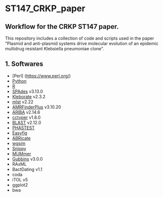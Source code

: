 # ST147_CRKP_paper
## Workflow for the CRKP ST147 paper.

This repository includes a collection of code and scripts used in the paper "Plasmid and anti-plasmid systems drive molecular evolution of an epidemic multidrug resistant Klebsiella pneumoniae clone".
## 1. Softwares
- [Perl] (https://www.perl.org/) 
- [Python](https://www.python.org/)
- [R](https://www.r-project.org/)
- [SPAdes](https://github.com/ablab/spades) v3.13.0
- [Kleborate](https://github.com/klebgenomics/Kleborate) v2.3.2
- [mlst](https://github.com/tseemann/mlst) v2.22
- [AMRFinderPlus](https://github.com/ncbi/amr) v3.10.20
- [ARIBA](https://github.com/sanger-pathogens/ariba) v2.14.6
- [cctyper](https://github.com/Russel88/CRISPRCasTyper) v1.8.0
- [BLAST](https://ftp.ncbi.nlm.nih.gov/blast/executables/LATEST/) v2.12.0
- [PHASTEST](https://phaster.ca/)
- [Easyfig](https://mjsull.github.io/Easyfig/)
- [ABRicate](https://github.com/tseemann/abricate)
- [wgsim](https://github.com/lh3/wgsim)
- [Snippy](https://github.com/tseemann/snippy)
- [MUMmer](https://mummer.sourceforge.net/)
- [Gubbins](https://github.com/nickjcroucher/gubbins) v3.0.0
- RAxML
- BactDating v1.1
- coda
- iTOL v5
- ggplot2
- bwa
